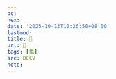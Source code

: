```yaml
---
bc:
hex:
date: '2025-10-13T10:26:50+08:00'
lastmod:
title: 􂤘
url: 􂤘
tags: [龜]
src: DCCV
note:
---
```

